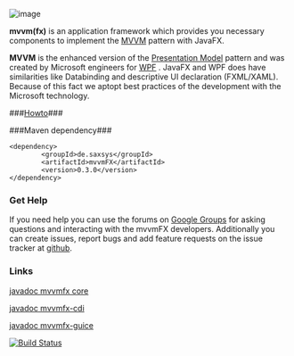 ![image](http://www.buildpath.de/mvvm/mvvmfx.png)

__mvvm(fx)__ is an application framework which provides you necessary components to implement the [MVVM](../../wiki/MVVM "MVVM") pattern with JavaFX.

__MVVM__ is the enhanced version of the [Presentation Model](http://martinfowler.com/eaaDev/PresentationModel.html "Presentation Model") pattern and was created by Microsoft engineers for [WPF](http://msdn.microsoft.com/en-us/library/ms754130.aspx "WPF") . JavaFX and WPF does have similarities like Databinding and descriptive UI declaration (FXML/XAML). Because of this fact we aptopt best practices of the development with the Microsoft technology.

###[Howto](../../wiki "Howto")###

###Maven dependency###

```
<dependency>
		<groupId>de.saxsys</groupId>
		<artifactId>mvvmFX</artifactId>
		<version>0.3.0</version>
</dependency>
```

### Get Help

If you need help you can use the forums on [Google Groups](https://groups.google.com/forum/#!forum/mvvmfx-dev) for asking questions and interacting with the mvvmFX developers. Additionally you can create issues, report bugs and add feature requests on the issue tracker at [github](https://github.com/sialcasa/mvvmFX/issues).

### Links

[javadoc mvvmfx core](http://sialcasa.github.io/mvvmFX/javadoc/0.3.0/mvvmfx/)

[javadoc mvvmfx-cdi](http://sialcasa.github.io/mvvmFX/javadoc/0.3.0/mvvmfx-cdi/)

[javadoc mvvmfx-guice](http://sialcasa.github.io/mvvmFX/javadoc/0.3.0/mvvmfx-guice/)

[![Build Status](https://travis-ci.org/sialcasa/mvvmFX.svg?branch=develop)](https://travis-ci.org/sialcasa/mvvmFX)
